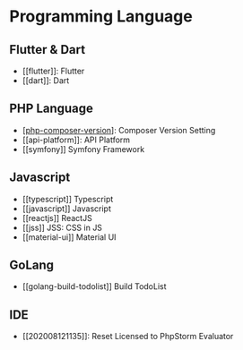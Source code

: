 # Programming Language

## Flutter & Dart
- [[flutter]]: Flutter
- [[dart]]: Dart

## PHP Language
- [[php-composer-version]]: Composer Version Setting
- [[api-platform]]: API Platform
- [[symfony]] Symfony Framework

## Javascript
- [[typescript]] Typescript
- [[javascript]] Javascript
- [[reactjs]] ReactJS
- [[jss]] JSS: CSS in JS
- [[material-ui]] Material UI


## GoLang
- [[golang-build-todolist]] Build TodoList

## IDE
- [[202008121135]]:  Reset Licensed to PhpStorm Evaluator

[//begin]: # "Autogenerated link references for markdown compatibility"
[php-composer-version]: php-composer-version "Composer Version Setting"
[//end]: # "Autogenerated link references"